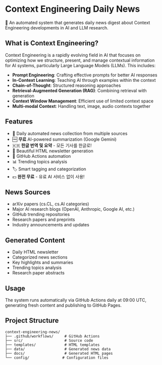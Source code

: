 # Context Engineering Daily News

🤖 An automated system that generates daily news digest about Context Engineering developments in AI and LLM research.

## What is Context Engineering?

Context Engineering is a rapidly evolving field in AI that focuses on optimizing how we structure, present, and manage contextual information for AI systems, particularly Large Language Models (LLMs). This includes:

- **Prompt Engineering**: Crafting effective prompts for better AI responses
- **In-Context Learning**: Teaching AI through examples within the context
- **Chain-of-Thought**: Structured reasoning approaches
- **Retrieval-Augmented Generation (RAG)**: Combining retrieval with generation
- **Context Window Management**: Efficient use of limited context space
- **Multi-modal Context**: Handling text, image, audio contexts together

## Features

- 📰 Daily automated news collection from multiple sources
- 🆓 **무료** AI-powered summarization (Google Gemini)
- 🇰🇷 **한글 번역 및 요약** - 모든 기사를 한글로!
- 📧 Beautiful HTML newsletter generation
- 🚀 GitHub Actions automation
- 📊 Trending topics analysis
- 🏷️ Smart tagging and categorization
- 💵 **완전 무료** - 유료 AI 서비스 없이 사용!

## News Sources

- arXiv papers (cs.CL, cs.AI categories)
- Major AI research blogs (OpenAI, Anthropic, Google AI, etc.)
- GitHub trending repositories
- Research papers and preprints
- Industry announcements and updates

## Generated Content

- Daily HTML newsletter
- Categorized news sections
- Key highlights and summaries  
- Trending topics analysis
- Research paper abstracts

## Usage

The system runs automatically via GitHub Actions daily at 09:00 UTC, generating fresh content and publishing to GitHub Pages.

## Project Structure

```
context-engineering-news/
├── .github/workflows/     # GitHub Actions
├── src/                   # Source code
├── templates/             # HTML templates
├── data/                  # Generated news data
├── docs/                  # Generated HTML pages
└── config/               # Configuration files
```
